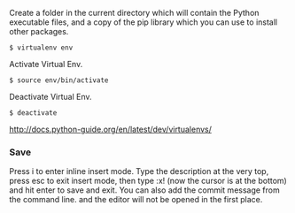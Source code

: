 Create a folder in the current directory which will contain the Python executable files, and a copy of the pip library which you can use to install other packages. 

	$ virtualenv env

Activate Virtual Env.

	$ source env/bin/activate
	
Deactivate Virtual Env.	

	$ deactivate
	
	
http://docs.python-guide.org/en/latest/dev/virtualenvs/

### Save 
Press i to enter inline insert mode. Type the description at the very top, press esc to exit insert mode, then type :x! (now the cursor is at the bottom) and hit enter to save and exit. You can also add the commit message from the command line. and the editor will not be opened in the first place.
	